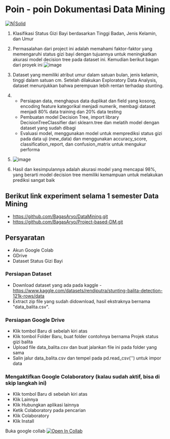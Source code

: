 # Poin - poin Dokumentasi Data Mining
[![N|Solid](https://cldup.com/dTxpPi9lDf.thumb.png)](https://nodesource.com/products/nsolid)

1. Klasifikasi Status Gizi Bayi berdasarkan Tinggi Badan, Jenis Kelamin, dan Umur  

2. Permasalahan dari project ini adalah memahami faktor-faktor yang memengaruhi status gizi bayi dengan tujuannya untuk meningkatkan akurasi model decision tree pada dataset ini. Kemudian berikut bagan dari proyek ini
![image](https://github.com/user-attachments/assets/8557450b-d1df-48c5-9313-6a26598f28da)

3. Dataset yang memiliki atribut umur dalam satuan bulan, jenis kelamin, tinggi dalam satuan cm. Setelah dilakukan Exploratory Data Analysis, dataset menunjukkan bahwa perempuan lebih rentan terhadap stunting. 

4. - Persiapan data, menghapus data duplikat dan field yang kosong, encoding feature kategorikal menjadi numerik, membagi dataset menjadi 80% data training dan 20% data testing
   - Pembuatan model Decision Tree, import library DecisionTreeClassifier dari sklearn.tree dan melatih model dengan dataset yang sudah dibagi
   - Evaluasi model, menggunakan model untuk memprediksi status gizi pada data uji (new_data) dan menggunakan accuracy_score, classification_report, dan confusion_matrix untuk mengukur performa

5. ![image](https://github.com/user-attachments/assets/85b5140a-ba6b-48e8-bc8b-448ab0ac2cf3)

6. Hasil dan kesimpulannya adalah akurasi model yang mencapai 98%, yang berarti model decision tree memiliki kemampuan untuk melakukan prediksi sangat baik

## Berikut link experiment selama 1 semester Data Mining
- https://github.com/BagasAryo/DataMining.git
- https://github.com/BagasAryo/Project-based-DM.git

## Persyaratan

- Akun Google Colab
- GDrive
- Dataset Status Gizi Bayi

### Persiapan Dataset

- Download dataset yang ada pada kaggle - https://www.kaggle.com/datasets/rendiputra/stunting-balita-detection-121k-rows/data
- Extract zip file yang sudah didownload, hasil ekstraknya bernama "data_balita.csv".

### Persiapan Google Drive
- Klik tombol Baru di sebelah kiri atas
- Klik tombol Folder Baru, buat folder contohnya bernama Projek status gizi balita
- Upload file data_balita.csv dan buat jalankan file ini pada folder yang sama
- Salin jalur data_balita.csv dan tempel pada pd.read_csv('') untuk impor data

### Mengaktifkan Google Colaboratory (kalau sudah aktif, bisa di skip langkah ini)
- Klik tombol Baru di sebelah kiri atas
- Klik Lainnya
- Klik Hubungkan aplikasi lainnya
- Ketik Colaboratory pada pencarian
- Klik Colaboratory
- Klik Install

Buka google collab
[![Open In Collab](https://colab.research.google.com/assets/colab-badge.svg)](https://colab.research.google.com/)

